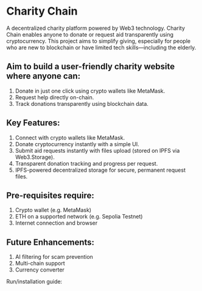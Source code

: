 # Charity Chain

A decentralized charity platform powered by Web3 technology. Charity Chain enables anyone to donate or request aid transparently using cryptocurrency.
This project aims to simplify giving, especially for people who are new to blockchain or have limited tech skills—including the elderly.

## Aim to build a user-friendly charity website where anyone can:
1. Donate in just one click using crypto wallets like MetaMask.
2. Request help directly on-chain.
3. Track donations transparently using blockchain data.

## Key Features:
1. Connect with crypto wallets like MetaMask.
2. Donate cryptocurrency instantly with a simple UI.
3. Submit aid requests instantly with files upload (stored on IPFS via Web3.Storage).
4. Transparent donation tracking and progress per request.
5. IPFS-powered decentralized storage for secure, permanent request files.

## Pre-requisites require:
1. Crypto wallet (e.g. MetaMask)
2. ETH on a supported network (e.g. Sepolia Testnet)
3. Internet connection and browser

## Future Enhancements:
1. AI filtering for scam prevention
2. Multi-chain support
3. Currency converter

Run/installation guide:
